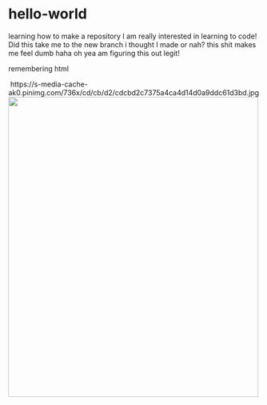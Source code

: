 # hello-world
learning how to make a repository
I am really interested in learning to code!
Did this take me to the new branch i thought I made or nah?
this shit makes me feel dumb haha
oh yea  am figuring this out legit!
<p> remembering html </p>
<img> https://s-media-cache-ak0.pinimg.com/736x/cd/cb/d2/cdcbd2c7375a4ca4d14d0a9ddc61d3bd.jpg</img>
<img src="english-bulldog 2.jpg" style="width:500px;height:600px;">
